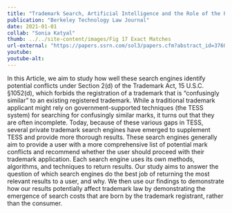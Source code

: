 ```yaml
---
title: "Trademark Search, Artificial Intelligence and the Role of the Private Sector"
publication: "Berkeley Technology Law Journal"
date: 2021-01-01
collab: "Sonia Katyal"
thumb: ../../site-content/images/Fig 17 Exact Matches
url-external: "https://papers.ssrn.com/sol3/papers.cfm?abstract_id=3760112"
youtube: 
youtube-alt: 
---
```


In this Article, we aim to study how well these search engines identify potential conflicts under Section 2(d) of the Trademark Act, 15 U.S.C. §1052(d),  which forbids the registration of a trademark that is “confusingly similar” to an existing registered trademark. While a traditional trademark applicant might rely on government-supported techniques (the TESS system) for searching for confusingly similar marks, it turns out that they are often incomplete. Today, because of these various gaps in TESS, several private trademark search engines have emerged to supplement TESS and provide more thorough results. These search engines generally aim to provide a user with a more comprehensive list of potential mark conflicts and recommend whether the user should proceed with their trademark application. Each search engine uses its own methods, algorithms, and techniques to return results. Our study aims to answer the question of which search engines do the best job of returning the most relevant results to a user, and why. We then use our findings to demonstrate how our results potentially affect trademark law by demonstrating the emergence of search costs that are born by the trademark registrant, rather than the consumer.
